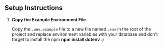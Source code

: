 ## Setup Instructions

1. **Copy the Example Environment File**

   Copy the `.env.example` file to a new file named `.env` in the root of the project and replace environment variables with your database and don't forget to install the npm **npm install dotenv** :)



